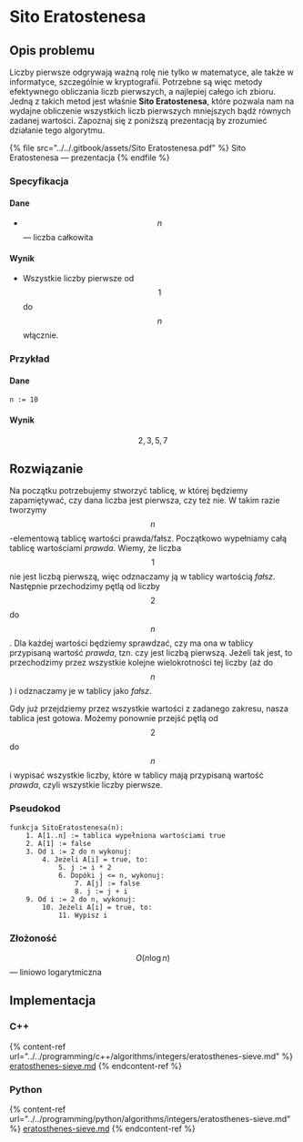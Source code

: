 # Sito Eratostenesa

## Opis problemu

Liczby pierwsze odgrywają ważną rolę nie tylko w matematyce, ale także w informatyce, szczególnie w kryptografii. Potrzebne są więc metody efektywnego obliczania liczb pierwszych, a najlepiej całego ich zbioru. Jedną z takich metod jest właśnie **Sito Eratostenesa**, które pozwala nam na wydajne obliczenie wszystkich liczb pierwszych mniejszych bądź równych zadanej wartości. Zapoznaj się z poniższą prezentacją by zrozumieć działanie tego algorytmu.

{% file src="../../.gitbook/assets/Sito Eratostenesa.pdf" %}
Sito Eratostenesa — prezentacja
{% endfile %}

### Specyfikacja

#### Dane

* $$n$$ — liczba całkowita

#### Wynik

* Wszystkie liczby pierwsze od $$1$$ do $$n$$ włącznie.

### Przykład

#### Dane

```
n := 10
```

#### Wynik

$$2, 3, 5, 7$$ 

## Rozwiązanie

Na początku potrzebujemy stworzyć tablicę, w której będziemy zapamiętywać, czy dana liczba jest pierwsza, czy też nie. W takim razie tworzymy $$n$$-elementową tablicę wartości prawda/fałsz. Początkowo wypełniamy całą tablicę wartościami *prawda*. Wiemy, że liczba $$1$$ nie jest liczbą pierwszą, więc odznaczamy ją w tablicy wartością *fałsz*. Następnie przechodzimy pętlą od liczby $$2$$ do $$n$$. Dla każdej wartości będziemy sprawdzać, czy ma ona w tablicy przypisaną wartość *prawda*, tzn. czy jest liczbą pierwszą. Jeżeli tak jest, to przechodzimy przez wszystkie kolejne wielokrotności tej liczby (aż do $$n$$) i odznaczamy je w tablicy jako *fałsz*.

Gdy już przejdziemy przez wszystkie wartości z zadanego zakresu, nasza tablica jest gotowa. Możemy ponownie przejść pętlą od $$2$$ do $$n$$ i wypisać wszystkie liczby, które w tablicy mają przypisaną wartość *prawda*, czyli wszystkie liczby pierwsze.

### Pseudokod

```
funkcja SitoEratostenesa(n):
    1. A[1..n] := tablica wypełniona wartościami true
    2. A[1] := false
    3. Od i := 2 do n wykonuj:
        4. Jeżeli A[i] = true, to:
            5. j := i * 2
            6. Dopóki j <= n, wykonuj:
                7. A[j] := false
                8. j := j + i
    9. Od i := 2 do n, wykonuj:
        10. Jeżeli A[i] = true, to:
            11. Wypisz i
```

### Złożoność

$$O(n\log{n})$$ — liniowo logarytmiczna

## Implementacja

### C++

{% content-ref url="../../programming/c++/algorithms/integers/eratosthenes-sieve.md" %}
[eratosthenes-sieve.md](../../programming/c++/algorithms/integers/eratosthenes-sieve.md)
{% endcontent-ref %}

### Python

{% content-ref url="../../programming/python/algorithms/integers/eratosthenes-sieve.md" %}
[eratosthenes-sieve.md](../../programming/python/algorithms/integers/eratosthenes-sieve.md)
{% endcontent-ref %}
